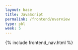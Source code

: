 ```yaml
---
layout: base
title: JavaScript
permalink: /frontend/overview
type: pbl
week: 5
---
```


{% include frontend_nav.html %}